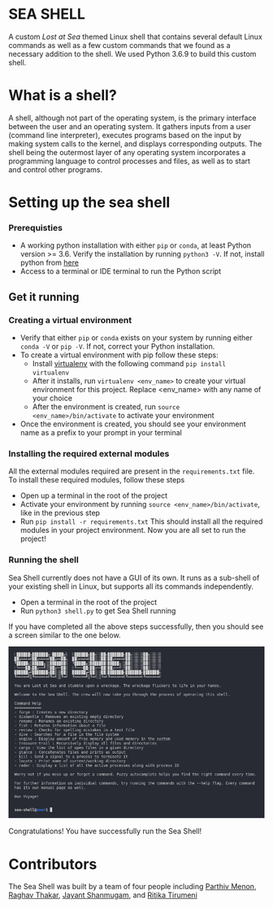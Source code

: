 # SEA SHELL

A custom *Lost at Sea* themed Linux shell that contains several default Linux commands as well as a few custom commands that we found as a necessary addition to the shell. We used Python 3.6.9 to build this custom shell.

# What is a shell?
A shell, although not part of the operating system, is the primary interface between the user and an operating system. It gathers inputs from a user (command line interpreter), executes programs based on the input by making system calls to the kernel, and displays corresponding outputs. The shell being the outermost layer of any operating system incorporates a programming language to control processes and files, as well as to start and control other programs. 

# Setting up the sea shell

### Prerequisties
- A working python installation with either `pip` or `conda`, at least Python version >= 3.6. Verify the installation by running `python3 -V`. If not, install python from [here]()
- Access to a terminal or IDE terminal to run the Python script

## Get it running
### Creating a virtual environment
- Verify that either `pip` or `conda` exists on your system by running either `conda -V` or `pip -V`. If not, correct your Python installation.
- To create a virtual environment with pip follow these steps:
    - Install [virtualenv]() with the following command ```pip install virtualenv```
    - After it installs, run ```virtualenv <env_name>``` to create your virtual environment for this project. Replace <env_name> with any name of your choice
    - After the environment is created, run ```source <env_name>/bin/activate``` to activate your environment
- Once the environment is created, you should see your environment name as a prefix to your prompt in your terminal 

### Installing the required external modules
All the external modules required are present in the `requirements.txt` file. To install these required modules, follow these steps
- Open up a terminal in the root of the project
- Activate your environment by running ```source <env_name>/bin/activate```, like in the previous step
- Run ```pip install -r requirements.txt```
This should install all the required modules in your project environment.
Now you are all set to run the project!

### Running the shell
Sea Shell currently does not have a GUI of its own. It runs as a sub-shell of your existing shell in Linux, but supports all its commands independently.
- Open a terminal in the root of the project
- Run ```python3 shell.py``` to get Sea Shell running

If you have completed all the above steps successfully, then you should see a screen similar to the one below.

![](https://github.com/Parthiv-M/sea-shell/blob/master/extras/seashell-help.png)

Congratulations! You have successfully run the Sea Shell!

# Contributors
The Sea Shell was built by a team of four people including [Parthiv Menon](), [Raghav Thakar](), [Jayant Shanmugam](), and [Ritika Tirumeni]()